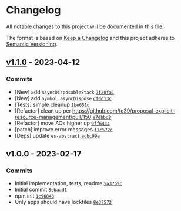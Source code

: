 # Changelog

All notable changes to this project will be documented in this file.

The format is based on [Keep a Changelog](https://keepachangelog.com/en/1.0.0/)
and this project adheres to [Semantic Versioning](https://semver.org/spec/v2.0.0.html).

## [v1.1.0](https://github.com/es-shims/DisposableStack/compare/v1.0.0...v1.1.0) - 2023-04-12

### Commits

- [New] add `AsyncDisposableStack` [`7f20fa1`](https://github.com/es-shims/DisposableStack/commit/7f20fa1d289520ee90fd347241c9ab7862e96095)
- [New] add `Symbol.asyncDispose` [`cf0d13c`](https://github.com/es-shims/DisposableStack/commit/cf0d13ca7e52a54179e74071abc03a9e2225f993)
- [Tests] simple cleanup [`1be651d`](https://github.com/es-shims/DisposableStack/commit/1be651d8a447b16623fa8833432d805cc55d3b13)
- [Refactor] clean up per https://github.com/tc39/proposal-explicit-resource-management/pull/150 [`e7dbbd8`](https://github.com/es-shims/DisposableStack/commit/e7dbbd87b4c6c2531c20a62a2eb16a0bb5163179)
- [Refactor] move AOs higher up [`9ff6444`](https://github.com/es-shims/DisposableStack/commit/9ff644488a1f939f9250163ae31ad2565bae7141)
- [patch] improve error messages [`f7c572c`](https://github.com/es-shims/DisposableStack/commit/f7c572c7604efe5d64a248ef8142a7ca6ea5570e)
- [Deps] update `es-abstract` [`ecbc99e`](https://github.com/es-shims/DisposableStack/commit/ecbc99e063adaa58b77b36395fd29aeb996cbf8a)

## v1.0.0 - 2023-02-17

### Commits

- Initial implementation, tests, readme [`5a37b9c`](https://github.com/es-shims/DisposableStack/commit/5a37b9cf83f61a12ae0d018d6f0645dca487bb29)
- Initial commit [`8ebaad1`](https://github.com/es-shims/DisposableStack/commit/8ebaad1568705325c4808231cd84073ab5e39ff3)
- npm init [`1c96843`](https://github.com/es-shims/DisposableStack/commit/1c96843e2f2b620c7e3cf7789eee8bbcdc5490ae)
- Only apps should have lockfiles [`8e37572`](https://github.com/es-shims/DisposableStack/commit/8e37572162f2ffedc1fd8459aee178e7e284f23c)
